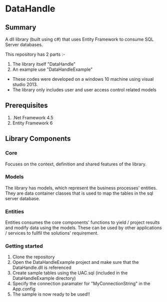 # DataHandle

## Summary
A dll library (built using c#) that uses Entity Framework to consume SQL Server databases.

This repository has 2 parts :-
1. The library itself "DataHandle"
2. An example use "DataHandleExample"

* These codes were developed on a windows 10 machine using visual studio 2013.
* The library only includes user and user access control related models 

## Prerequisites
1. .Net Framework 4.5 
2. Entity Framework 6


## Library Components

### Core
Focuses on the context, definition and shared features of the library.

### Models
The library has models, which represent the business processes' entities. They are data container classes that is used to  map the tables in the sql server database. 

### Entities
Entities consumes the core components' functions to yield / project results and modify data using the models. 
These can be used by other applications / services to fullfil the solutions' requirement.

### Getting started
1. Clone the repository
2. Open the DataHandleExample project and make sure that the DataHandle.dll is  referenced 
3. Create sample tables using the UAC.sql (included in the DataHandleExample directory)
4. Specify the connection paramater for "MyConnectionString" in the App.config
5. The sample is now ready to be used!!
